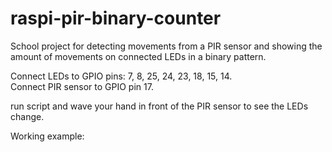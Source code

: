 # raspi-pir-binary-counter
School project for detecting movements from a PIR sensor and showing the amount of movements on connected LEDs in a binary pattern.  

Connect LEDs to GPIO pins: 7, 8, 25, 24, 23, 18, 15, 14.  
Connect PIR sensor to GPIO pin 17.  

run script and wave your hand in front of the PIR sensor to see the LEDs change.  

Working example:  
